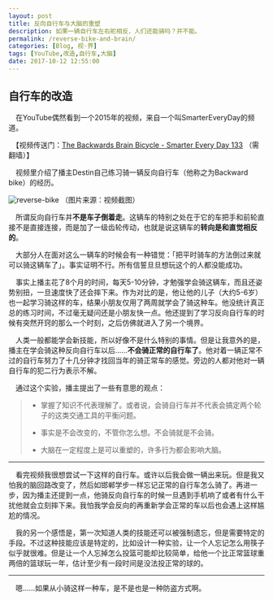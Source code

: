 ```yaml
---
layout: post
title: 反向自行车与大脑的重塑
description: 如果一辆自行车左右舵相反，人们还能骑吗？并不能。
permalink: /reverse-bike-and-brain/
categories: [Blog, 视·界]
tags: [YouTube,改造,自行车,大脑]
date: 2017-10-12 12:55:00
--- 
```


## 自行车的改造

　在YouTube偶然看到一个2015年的视频，来自一个叫SmarterEveryDay的频道。

　【视频传送门：[The Backwards Brain Bicycle - Smarter Every Day 133](https://www.youtube.com/watch?v=MFzDaBzBlL0) （需翻墙）】

　视频里介绍了播主Destin自己练习骑一辆反向自行车（他称之为Backward bike）的经历。

![reverse-bike]({{site.img-hosting}}/Pic4Post/reverse-bike-and-brain/reverse-bike.png)
（图片来源：视频截图）

　所谓反向自行车并**不是车子倒着走**。这辆车的特别之处在于它的车把手和前轮直接不是直接连接，而是加了一级齿轮传动，也就是说这辆车的**转向是和直觉相反的**。

　大部分人在面对这么一辆车的时候会有一种错觉：「把平时骑车的方法倒过来就可以骑这辆车了」。事实证明不行。所有信誓旦旦想玩这个的人都没能成功。

　事实上播主花了8个月的时间，每天5-10分钟，才勉强学会骑这辆车，而且还姿势别扭，一旦速度快了还会摔下来。作为对比的是，他让他的儿子（大约5-6岁）也一起学习骑这样的车，结果小朋友仅用了两周就学会了骑这种车。他没统计真正总的练习时间，不过毫无疑问还是小朋友快一点。他还提到了学习反向自行车的时候有突然开窍的那么一个时刻，之后仿佛就进入了另一个境界。

　人类一般都能学会新技能，所以好像不是什么特别的事情。但是让我意外的是，播主在学会骑这种反向自行车以后……**不会骑正常的自行车了**。他对着一辆正常不过的自行车努力了十几分钟才找回当年的骑正常车的感觉。旁边的人都对他对一辆自行车的犯二行为表示不解。

　通过这个实验，播主提出了一些有意思的观点：

> - 掌握了知识不代表理解了。或者说，会骑自行车并不代表会搞定两个轮子的这类交通工具的平衡问题。
> 
> - 事实是不会改变的，不管你怎么想。不会骑就是不会骑。
>  
>  - 大脑在一定程度上是可以重塑的，许多行为都会影响大脑。

------

　看完视频我很想尝试一下这样的自行车。或许以后我会做一辆出来玩。但是我又怕我的脑回路改变了，然后如邯郸学步一样忘记正常的自行车怎么骑了。再进一步，因为播主还提到一点，他骑反向自行车的时候一旦遇到手机响了或者有什么干扰他就会立刻摔下来。我怕我学会反向的再重新学会正常的车以后也会遇上这样尴尬的情况。

　我的另一个感悟是，第一次知道人类的技能还可以被强制遗忘，但是需要特定的手段。不过这种技能应该是特定的，比如设计一种实验，让一个人忘记怎么用筷子似乎就很难。但是让一个人忘掉怎么投篮可能却比较简单，给他一个比正常篮球重两倍的篮球玩一年，估计至少有一段时间是没法投正常的球的。

------

　嗯……如果从小骑这样一种车，是不是也是一种防盗方式啊。